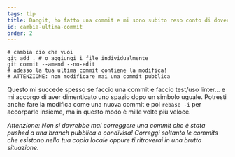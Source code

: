 ```yaml
---
tags: tip
title: Dangit, ho fatto una commit e mi sono subito reso conto di dover cambiare una cosa!
id: cambia-ultima-commit
order: 2
---
```


```git
# cambia ciò che vuoi
git add . # o aggiungi i file individualmente 
git commit --amend --no-edit
# adesso la tua ultima commit contiene la modifica!
# ATTENZIONE: non modificare mai una commit pubblica
```

Questo mi succede spesso se faccio una commit e faccio test/uso linter... e mi accorgo di aver dimenticato uno spazio dopo un simbolo uguale. Potresti anche fare la modifica come una nuova commit e poi `rebase -i` per accorparle insieme, ma in questo modo è mille volte più veloce.

*Attenzione: Non si dovrebbe mai correggere una commit che è stata pushed a una branch pubblica o condivisa! Correggi soltanto le commits che esistono nella tua copia locale oppure ti ritroverai in una brutta situazione.*